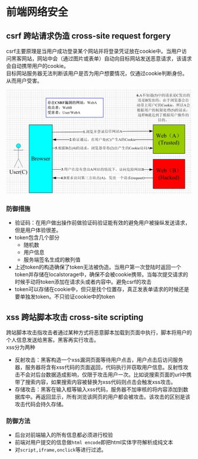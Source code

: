 # 前端网络安全

## csrf 跨站请求伪造 cross-site request forgery

csrf主要原理是当用户成功登录某个网站并将登录凭证放在cookie中。当用户访问黑客网站，网站中会（通过图片或表单）自动向目标网站发送恶意请求，该请求会自动携带用户的cookie。  
目标网站服务器无法判断该用户是否为用户想要情况，仅通过cookie判断身份。从而用户受害。

![image](./csrf.png)

### 防御措施

- 验证码：在用户做出操作前做验证码验证能有效的避免用户被操纵发送请求，但是用户体验很差。 
- token包含几个部分
  - 随机数
  - 用户信息
  - 服务端签名生成的散列值
- 上述token的构造确保了token无法被伪造。当用户第一次登陆时返回一个token并存储在localstorage中，确保不会被cookie携带。当每次提交请求的时候手动将token添加在请求头或者内容中。避免csrf的攻击
- token可以存储在cookie中，但只是找个位置存，真正发表单请求的时候还是要单独发token。不只验证cookie中的token

## xss 跨站脚本攻击 cross-site scripting

跨站脚本攻击指攻击者通过某种方式将恶意脚本加载到页面中执行，脚本将用户的个人信息发送给黑客。黑客再实行攻击。  
xss分为两种

- 反射攻击：黑客构造一个xss漏洞页面等待用户点击，用户点击后访问服务器，服务器将含有xss代码的页面返回，代码执行并窃取用户信息。反射性攻击不会对后台数据造成影响，仅限于攻击用户一次。比如说搜索页面的url中携带了搜索内容，如果搜索内容被替换为xss代码则点击会触发xss攻击。
- 存储攻击：黑客在输入框等输入xss代码，服务器不加审核的将内容添加到数据库中。再返回显示，所有浏览该网页的用户都会被攻击。该攻击的区别是该攻击代码会持久存储。

### 防御方法

- 后台对前端输入的所有信息都必须进行校验
- 前端对用户提交的信息做```html encode```即把html实体字符解析成纯文本
- 对```script,iframe,onclick```等进行过滤。